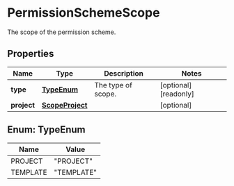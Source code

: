 

# PermissionSchemeScope

The scope of the permission scheme.

## Properties

| Name | Type | Description | Notes |
|------------ | ------------- | ------------- | -------------|
|**type** | [**TypeEnum**](#TypeEnum) | The type of scope. |  [optional] [readonly] |
|**project** | [**ScopeProject**](ScopeProject.md) |  |  [optional] |



## Enum: TypeEnum

| Name | Value |
|---- | -----|
| PROJECT | &quot;PROJECT&quot; |
| TEMPLATE | &quot;TEMPLATE&quot; |



